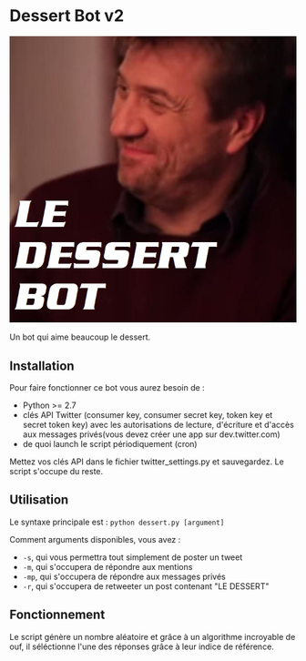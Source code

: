 # Dessert Bot v2

![DESSERT](bestdessert.jpeg)

Un bot qui aime beaucoup le dessert.

## Installation

Pour faire fonctionner ce bot vous aurez besoin de : 
* Python >= 2.7
* clés API Twitter (consumer key, consumer secret key, token key et secret token key) avec les autorisations de lecture, d'écriture et d'accès aux messages privés(vous devez créer une app sur dev.twitter.com)
* de quoi launch le script périodiquement (cron)

Mettez vos clés API dans le fichier twitter_settings.py et sauvegardez. Le script s'occupe du reste.

## Utilisation 

Le syntaxe principale est : `python dessert.py [argument]`

Comment arguments disponibles, vous avez :
- `-s`, qui vous permettra tout simplement de poster un tweet
- `-m`, qui s'occupera de répondre aux mentions
- `-mp`, qui s'occupera de répondre aux messages privés
- `-r`, qui s'occupera de retweeter un post contenant "LE DESSERT"

## Fonctionnement 

Le script génère un nombre aléatoire et grâce à un algorithme incroyable de ouf, il séléctionne l'une des réponses grâce à leur indice de référence.

